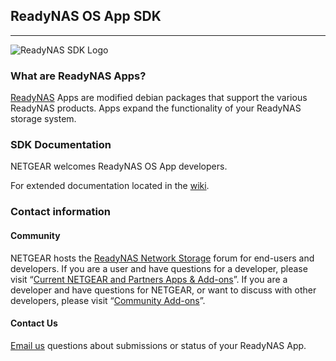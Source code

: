 ## ReadyNAS OS App SDK
----------------------

![ReadyNAS SDK Logo](https://apps.readynas.com/pages/wp-content/uploads/2017/02/readynas-sdk-banner-1024x338.jpg "ReadyNAS SDK Logo")


### What are ReadyNAS Apps?
[ReadyNAS](https://www.netgear.com/readynas) Apps are modified debian packages that support the various ReadyNAS products. Apps expand the functionality of your ReadyNAS storage system.



### SDK Documentation
NETGEAR welcomes ReadyNAS OS App developers.

For extended documentation located in the [wiki](https://github.com/ReadyNAS/sdk/wiki).


### Contact information
#### Community
NETGEAR hosts the [ReadyNAS Network Storage](https://community.netgear.com/t5/ReadyNAS-Network-Storage/ct-p/readynas) forum for end-users and developers. If you are a user and have questions for a developer, please visit “[Current NETGEAR and Partners Apps & Add-ons](https://community.netgear.com/t5/Current-NETGEAR-and-Partners/bd-p/readynas-current-apps-add-ons)”. If you are a developer and have questions for NETGEAR, or want to discuss with other developers, please visit “[Community Add-ons](https://community.netgear.com/t5/Community-Add-ons/bd-p/readynas-community-add-ons)”.


#### Contact Us
[Email us](<mailto:devreadynas@netgear.com>) questions about submissions or status of your ReadyNAS App.
